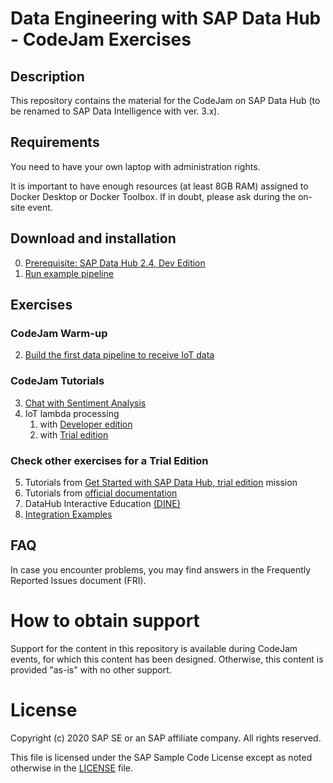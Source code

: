 # Data Engineering with SAP Data Hub - CodeJam Exercises

## Description
This repository contains the material for the CodeJam on SAP Data Hub (to be renamed to SAP Data Intelligence with ver. 3.x).

## Requirements
You need to have your own laptop with administration rights.

It is important to have enough resources (at least 8GB RAM) assigned to Docker Desktop or Docker Toolbox. If in doubt, please ask during the on-site event.

## Download and installation
0. [Prerequisite: SAP Data Hub 2.4, Dev Edition](https://developers.sap.com/tutorials/datahub-docker-v2-setup.html)
1. [Run example pipeline](https://developers.sap.com/tutorials/datahub-docker-v2-examples.html)

## Exercises

### CodeJam Warm-up
2. [Build the first data pipeline to receive IoT data](exercise/tessel)

### CodeJam Tutorials

3. [Chat with Sentiment Analysis](exercise/chat)
4. IoT lambda processing
    1. with [Developer edition](exercise/iot)
    2. with [Trial edition](exercise/trial/iot)

### Check other exercises for a Trial Edition

5. Tutorials from [Get Started with SAP Data Hub, trial edition](https://developers.sap.com/mission.datahub-trial.html) mission
6. Tutorials from [official documentation](https://help.sap.com/viewer/29ff74dc606c41acad117003f6034ac7/2.7.latest/en-US/217dac1ce21c46d6956208d3d699f596.html)
7. DataHub Interactive Education [(DINE)](https://github.com/SAP-samples/datahub-dine)
8. [Integration Examples](https://github.com/SAP-samples/datahub-integration-examples)

## FAQ
In case you encounter problems, you may find answers in the Frequently Reported Issues document (FRI).

# How to obtain support
Support for the content in this repository is available during CodeJam events, for which this content has been designed. Otherwise, this content is provided "as-is" with no other support.

# License
Copyright (c) 2020 SAP SE or an SAP affiliate company. All rights reserved.

This file is licensed under the SAP Sample Code License except as noted otherwise in the [LICENSE](LICENSE) file.
